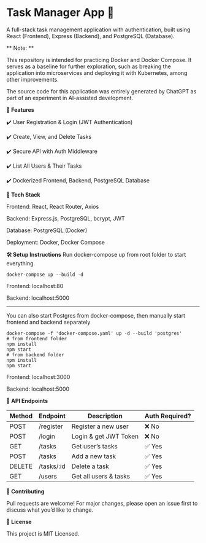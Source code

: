# Task Manager App 📝

A full-stack task management application with authentication, built using React (Frontend), Express (Backend), and PostgreSQL (Database).

** Note: **

This repository is intended for practicing Docker and Docker Compose. It serves as a baseline for further exploration, such as breaking the application into microservices and deploying it with Kubernetes, among other improvements.

The source code for this application was entirely generated by ChatGPT as part of an experiment in AI-assisted development.
  

**📌 Features**

✔️ User Registration & Login (JWT Authentication)

✔️ Create, View, and Delete Tasks

✔️ Secure API with Auth Middleware

✔️ List All Users & Their Tasks 

✔️ Dockerized Frontend, Backend, PostgreSQL Database

  

**🚀 Tech Stack**

Frontend: React, React Router, Axios

Backend: Express.js, PostgreSQL, bcrypt, JWT

Database: PostgreSQL (Docker)

Deployment: Docker, Docker Compose

**🛠️ Setup Instructions**
Run docker-compose up from root folder to start everything.

    docker-compose up --build -d

Frontend: localhost:80

Backend: localhost:5000

---


You can also start Postgres from docker-compose, then manually start frontend and backend separately

    docker-compose -f 'docker-compose.yaml' up -d --build 'postgres' 
    # from frontend folder
    npm install
    npm start
    # from backend folder
    npm install
    npm start
Frontend: localhost:3000

Backend: localhost:5000

**🔌 API Endpoints**

|  Method| Endpoint | Description| Auth Required?
|--|--|--|--|
|POST | /register  |  Register a new user|  ❌ No|
|POST |/login | Login & get JWT Token| ❌ No
|GET |/tasks |Get user’s tasks |✅ Yes
|POST |/tasks |Add a new task |✅ Yes
|DELETE |/tasks/:id| Delete a task |✅ Yes
|GET |/users |Get all users & tasks |✅ Yes


  

**🤝 Contributing**

Pull requests are welcome! For major changes, please open an issue first to discuss what you’d like to change.

  

**📝 License**

This project is MIT Licensed.